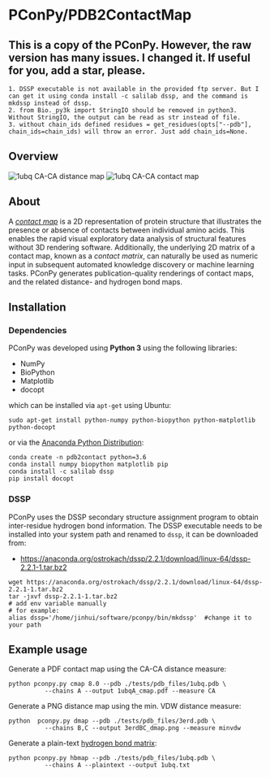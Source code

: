 PConPy/PDB2ContactMap
======
## This is a copy of the PConPy. However, the raw version has many issues. I changed it. If useful for you, add a star, please.
```
1. DSSP executable is not available in the provided ftp server. But I can get it using conda install -c salilab dssp, and the command is mkdssp instead of dssp.
2. from Bio._py3k import StringIO should be removed in python3. Without StringIO, the output can be read as str instead of file.
3. without chain_ids defined residues = get_residues(opts["--pdb"], chain_ids=chain_ids) will throw an error. Just add chain_ids=None.
```
## Overview

![1ubq CA-CA distance map](images/1ubq-dmap-CA.png)
![1ubq CA-CA contact map](images/1ubq-cmap-CA.png)

## About

A [_contact map_](http://en.wikipedia.org/wiki/Protein_contact_map) is a 2D
representation of protein structure that illustrates the presence or absence of
contacts between individual amino acids. This enables the rapid visual
exploratory data analysis of structural features without 3D rendering software.
Additionally, the underlying 2D matrix of a contact map, known as a _contact
matrix_, can naturally be used as numeric input in subsequent automated
knowledge discovery or machine learning tasks. PConPy generates
publication-quality renderings of contact maps, and the related distance- and
hydrogen bond maps.

## Installation

### Dependencies

PConPy was developed using **Python 3** using the following libraries:
- NumPy
- BioPython
- Matplotlib
- docopt

which can be installed via ``apt-get`` using Ubuntu:
```
sudo apt-get install python-numpy python-biopython python-matplotlib python-docopt
```  
or via the [Anaconda Python Distribution](http://continuum.io/downloads):
```
conda create -n pdb2contact python=3.6
conda install numpy biopython matplotlib pip
conda install -c salilab dssp
pip install docopt
```

### DSSP

PConPy uses the DSSP secondary structure assignment program to obtain
inter-residue hydrogen bond information. The DSSP executable needs to be
installed into your system path and renamed to `dssp`, it can be
downloaded from:

- https://anaconda.org/ostrokach/dssp/2.2.1/download/linux-64/dssp-2.2.1-1.tar.bz2
```
wget https://anaconda.org/ostrokach/dssp/2.2.1/download/linux-64/dssp-2.2.1-1.tar.bz2
tar -jxvf dssp-2.2.1-1.tar.bz2
# add env variable manually
# for example:
alias dssp='/home/jinhui/software/pconpy/bin/mkdssp'  #change it to your path
```

## Example usage
Generate a PDF contact map using the CA-CA distance measure:
```
python pconpy.py cmap 8.0 --pdb ./tests/pdb_files/1ubq.pdb \
          --chains A --output 1ubqA_cmap.pdf --measure CA 
```
Generate a PNG distance map using the min. VDW distance measure:
```
python  pconpy.py dmap --pdb ./tests/pdb_files/3erd.pdb \
          --chains B,C --output 3erdBC_dmap.png --measure minvdw
```
Generate a plain-text [hydrogen bond matrix](http://en.wikipedia.org/wiki/Protein_contact_map#HB_Plot):
```
python pconpy.py hbmap --pdb ./tests/pdb_files/1ubq.pdb \
          --chains A --plaintext --output 1ubq.txt
```

